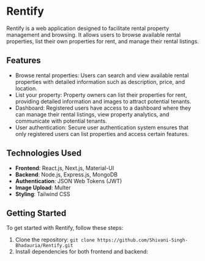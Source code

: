 # Rentify

Rentify is a web application designed to facilitate rental property management and browsing. It allows users to browse available rental properties, list their own properties for rent, and manage their rental listings.

## Features

- Browse rental properties: Users can search and view available rental properties with detailed information such as description, price, and location.
- List your property: Property owners can list their properties for rent, providing detailed information and images to attract potential tenants.
- Dashboard: Registered users have access to a dashboard where they can manage their rental listings, view property analytics, and communicate with potential tenants.
- User authentication: Secure user authentication system ensures that only registered users can list properties and access certain features.

## Technologies Used

- **Frontend**: React.js, Next.js, Material-UI
- **Backend**: Node.js, Express.js, MongoDB
- **Authentication**: JSON Web Tokens (JWT)
- **Image Upload**: Multer
- **Styling**: Tailwind CSS

## Getting Started

To get started with Rentify, follow these steps:

1. Clone the repository: `git clone https://github.com/Shivani-Singh-Bhadauria/Rentify.git`
2. Install dependencies for both frontend and backend:
